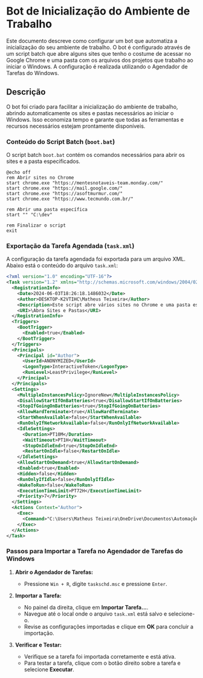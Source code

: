 # Bot de Inicialização do Ambiente de Trabalho

Este documento descreve como configurar um bot que automatiza a inicialização do seu ambiente de trabalho. O bot é configurado através de um script batch que abre alguns sites que tenho o costume de acessar no Google Chrome e uma pasta com os arquivos dos projetos que trabalho ao iniciar o Windows. A configuração é realizada utilizando o Agendador de Tarefas do Windows.

## Descrição
O bot foi criado para facilitar a inicialização do ambiente de trabalho, abrindo automaticamente os sites e pastas necessários ao iniciar o Windows. Isso economiza tempo e garante que todas as ferramentas e recursos necessários estejam prontamente disponíveis.


### Conteúdo do Script Batch (`boot.bat`)

O script batch `boot.bat` contém os comandos necessários para abrir os sites e a pasta especificados.

```batch
@echo off
rem Abrir sites no Chrome
start chrome.exe "https://mentesnotaveis-team.monday.com/"
start chrome.exe "https://mail.google.com/"
start chrome.exe "https://asoftmurmur.com/"
start chrome.exe "https://www.tecmundo.com.br/"

rem Abrir uma pasta específica
start "" "C:\dev"

rem Finalizar o script
exit
```

### Exportação da Tarefa Agendada (`task.xml`)

A configuração da tarefa agendada foi exportada para um arquivo XML. Abaixo está o conteúdo do arquivo `task.xml`:

```xml
<?xml version="1.0" encoding="UTF-16"?>
<Task version="1.2" xmlns="http://schemas.microsoft.com/windows/2004/02/mit/task">
  <RegistrationInfo>
    <Date>2024-06-03T18:26:18.1486032</Date>
    <Author>DESKTOP-K2VTIHC\Matheus Teixeira</Author>
    <Description>Este script abre vários sites no Chrome e uma pasta específica ao iniciar o Windows.</Description>
    <URI>\Abra Sites e Pastas</URI>
  </RegistrationInfo>
  <Triggers>
    <BootTrigger>
      <Enabled>true</Enabled>
    </BootTrigger>
  </Triggers>
  <Principals>
    <Principal id="Author">
      <UserId>ANONYMIZED</UserId>
      <LogonType>InteractiveToken</LogonType>
      <RunLevel>LeastPrivilege</RunLevel>
    </Principal>
  </Principals>
  <Settings>
    <MultipleInstancesPolicy>IgnoreNew</MultipleInstancesPolicy>
    <DisallowStartIfOnBatteries>true</DisallowStartIfOnBatteries>
    <StopIfGoingOnBatteries>true</StopIfGoingOnBatteries>
    <AllowHardTerminate>true</AllowHardTerminate>
    <StartWhenAvailable>false</StartWhenAvailable>
    <RunOnlyIfNetworkAvailable>false</RunOnlyIfNetworkAvailable>
    <IdleSettings>
      <Duration>PT10M</Duration>
      <WaitTimeout>PT1H</WaitTimeout>
      <StopOnIdleEnd>true</StopOnIdleEnd>
      <RestartOnIdle>false</RestartOnIdle>
    </IdleSettings>
    <AllowStartOnDemand>true</AllowStartOnDemand>
    <Enabled>true</Enabled>
    <Hidden>false</Hidden>
    <RunOnlyIfIdle>false</RunOnlyIfIdle>
    <WakeToRun>false</WakeToRun>
    <ExecutionTimeLimit>PT72H</ExecutionTimeLimit>
    <Priority>7</Priority>
  </Settings>
  <Actions Context="Author">
    <Exec>
      <Command>"C:\Users\Matheus Teixeira\OneDrive\Documentos\Automações\inicializar-trabalho\boot.bat"</Command>
    </Exec>
  </Actions>
</Task>
```

### Passos para Importar a Tarefa no Agendador de Tarefas do Windows

1. **Abrir o Agendador de Tarefas:**
   - Pressione `Win + R`, digite `taskschd.msc` e pressione `Enter`.

2. **Importar a Tarefa:**
   - No painel da direita, clique em **Importar Tarefa...**.
   - Navegue até o local onde o arquivo `task.xml` está salvo e selecione-o.
   - Revise as configurações importadas e clique em **OK** para concluir a importação.

3. **Verificar e Testar:**
   - Verifique se a tarefa foi importada corretamente e está ativa.
   - Para testar a tarefa, clique com o botão direito sobre a tarefa e selecione **Executar**.